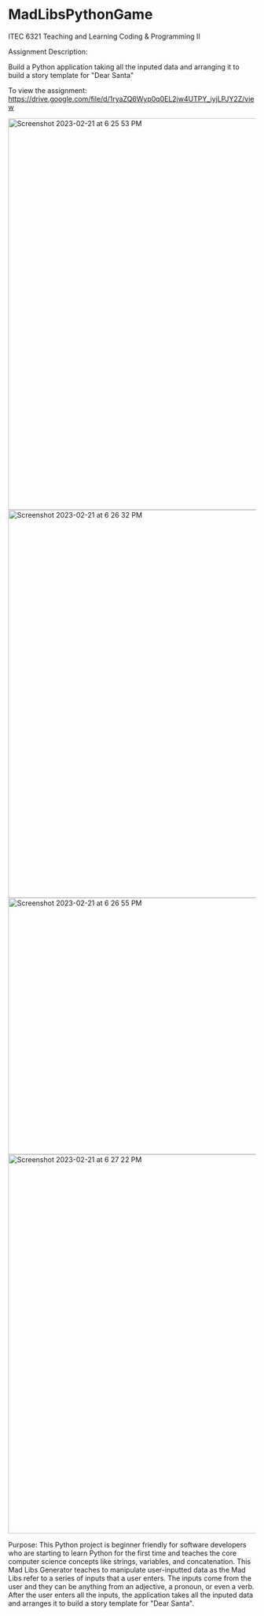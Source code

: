 # MadLibsPythonGame

ITEC 6321 Teaching and Learning Coding & Programming II

Assignment Description:

Build a Python application taking all the inputed data and arranging it to build a story template for "Dear Santa" 

To view the assignment: https://drive.google.com/file/d/1ryaZQ6Wyp0q0EL2jw4UTPY_iyjLPJY2Z/view 


<img width="795" alt="Screenshot 2023-02-21 at 6 25 53 PM" src="https://user-images.githubusercontent.com/124226363/220489311-73a0526e-e9af-412d-bc08-140560b076b1.png">


<img width="788" alt="Screenshot 2023-02-21 at 6 26 32 PM" src="https://user-images.githubusercontent.com/124226363/220489397-c9c95257-49e1-4cc0-9146-6afae408b88a.png">


<img width="521" alt="Screenshot 2023-02-21 at 6 26 55 PM" src="https://user-images.githubusercontent.com/124226363/220489444-fd0a6125-0d78-4f83-984f-76b12097564b.png">


<img width="770" alt="Screenshot 2023-02-21 at 6 27 22 PM" src="https://user-images.githubusercontent.com/124226363/220489499-e1a31d1b-999e-4db7-8289-16ee945fbeac.png">


Purpose: This Python project is beginner friendly for software developers who are starting to learn Python for the first time and teaches the core computer science concepts like strings, variables, and concatenation. This Mad Libs Generator teaches to manipulate user-inputted data as the Mad Libs refer to a series of inputs that a user enters. The inputs come from the user and they can be anything from an adjective, a pronoun, or even a verb. After the user enters all the inputs, the application takes all the inputed data and arranges it to build a story template for "Dear Santa". 

